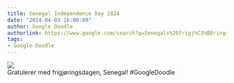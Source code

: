 ```yaml
---
title: Senegal Independence Day 2024
date: "2024-04-03 16:00:00"
author: Google Doodle
authorlink: https://www.google.com/search?q=Senegals%20frigj%C3%B8ringsdag
tags:
- Google-Doodle
---
```

<img src="https://www.google.com/logos/doodles/2024/senegal-independence-day-2024-6753651837110208-law.gif" referrerpolicy="no-referrer"><br>Gratulerer med frigjøringsdagen, Senegal! #GoogleDoodle